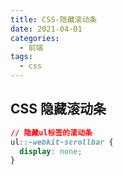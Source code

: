 ```yaml
---
title: CSS-隐藏滚动条
date: 2021-04-01
categories:
  - 前端
tags:
  - css
---
```


##  CSS 隐藏滚动条

```css
// 隐藏ul标签的滚动条
ul::-webkit-scrollbar {
  display: none;
}
```
